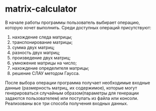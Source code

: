 # matrix-calculator
В начале работы программы пользователь выбирает операцию, которую
хочет выполнить. Среди доступных операций присутствуют:
1. нахождение следа матрицы;
2. транспонирование матрицы;
3. сумма двух матриц;
4. разность двух матриц;
5. произведение двух матриц;
6. умножение матрицы на число;
7. нахождение определителя матрицы;
8. решение СЛАУ методом Гаусса.

После выбора операции программа получает необходимые входные данные
(размерность матриц, их содержимое), которые могут генерироваться
случайным образом(параметры для генерации задаются пользователем) или
поступать из файла или консоли. Реализованы все три способа получения
входных данных.
